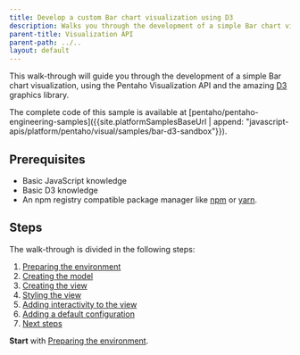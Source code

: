 ```yaml
---
title: Develop a custom Bar chart visualization using D3
description: Walks you through the development of a simple Bar chart visualization that uses the D3 graphics library.
parent-title: Visualization API
parent-path: ../..
layout: default
---
```


This walk-through will guide you through the development of a simple Bar chart visualization, 
using the Pentaho Visualization API and the amazing [D3](https://d3js.org/) graphics library.
 
The complete code of this sample is available at 
[pentaho/pentaho-engineering-samples]({{site.platformSamplesBaseUrl | append: "javascript-apis/platform/pentaho/visual/samples/bar-d3-sandbox"}}).

## Prerequisites

- Basic JavaScript knowledge
- Basic D3 knowledge
- An npm registry compatible package manager like [npm](https://www.npmjs.com) or [yarn](https://yarnpkg.com).

## Steps

The walk-through is divided in the following steps:

1. [Preparing the environment](step1-environment-preparation)
2. [Creating the model](step2-model-creation)
3. [Creating the view](step3-view-creation)
4. [Styling the view](step4-view-styling)
5. [Adding interactivity to the view](step5-view-interactivity)
6. [Adding a default configuration](step6-default-configuration)
7. [Next steps](stepNext)

**Start** with [Preparing the environment](step1-environment-preparation).
